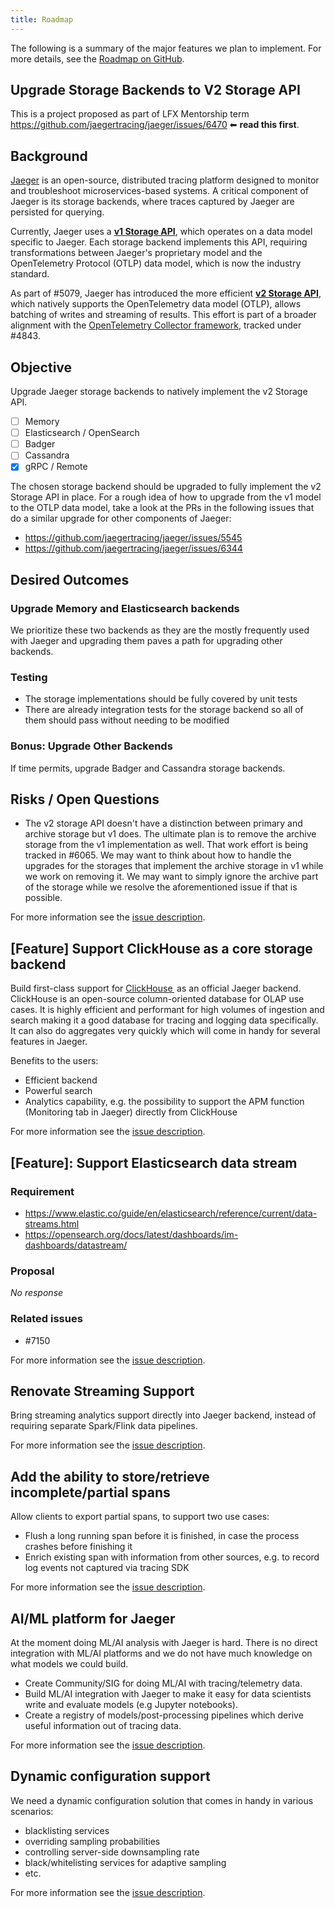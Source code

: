 ```yaml
---
title: Roadmap
---
```


The following is a summary of the major features we plan to implement.
For more details, see the [Roadmap on GitHub](https://github.com/orgs/jaegertracing/projects/4/views/1?layout=table).

## Upgrade Storage Backends to V2 Storage API

This is a project proposed as part of LFX Mentorship term https://github.com/jaegertracing/jaeger/issues/6470 ⬅ **read this first**.

## Background
[Jaeger](https://www.jaegertracing.io/) is an open-source, distributed tracing platform designed to monitor and troubleshoot microservices-based systems. A critical component of Jaeger is its storage backends, where traces captured by Jaeger are persisted for querying.

Currently, Jaeger uses a **[v1 Storage API](https://github.com/jaegertracing/jaeger/blob/main/internal/storage/v1/api/spanstore/interface.go)**, which operates on a data model specific to Jaeger. Each storage backend implements this API, requiring transformations between Jaeger's proprietary model and the OpenTelemetry Protocol (OTLP) data model, which is now the industry standard.

As part of #5079, Jaeger has introduced the more efficient **[v2 Storage API](https://github.com/jaegertracing/jaeger/tree/main/internal/storage/v2/api/tracestore)**, which natively supports the OpenTelemetry data model (OTLP), allows batching of writes and streaming of results. This effort is part of a broader alignment with the [OpenTelemetry Collector framework](https://github.com/open-telemetry/opentelemetry-collector), tracked under #4843.

## Objective

Upgrade Jaeger storage backends to natively implement the v2 Storage API.
- [ ] Memory
- [ ] Elasticsearch / OpenSearch
- [ ] Badger
- [ ] Cassandra
- [x] gRPC / Remote

The chosen storage backend should be upgraded to fully implement the v2 Storage API in place. For a rough idea of how to upgrade from the v1 model to the OTLP data model, take a look at the PRs in the following issues that do a similar upgrade for other components of Jaeger: 
- https://github.com/jaegertracing/jaeger/issues/5545
- https://github.com/jaegertracing/jaeger/issues/6344

## Desired Outcomes

### Upgrade Memory and Elasticsearch backends

We prioritize these two backends as they are the mostly frequently used with Jaeger and upgrading them paves a path for upgrading other backends.

### Testing
- The storage implementations should be fully covered by unit tests 
- There are already integration tests for the storage backend so all of them should pass without needing to be modified

### Bonus: Upgrade Other Backends
If time permits, upgrade Badger and Cassandra storage backends.

## Risks / Open Questions
- The v2 storage API doesn't have a distinction between primary and archive storage but v1 does. The ultimate plan is to remove the archive storage from the v1 implementation as well. That work effort is being tracked in #6065. We may want to think about how to handle the upgrades for the storages that implement the archive storage in v1 while we work on removing it. We may want to simply ignore the archive part of the storage while we resolve the aforementioned issue if that is possible. 

For more information see the [issue description](https://github.com/jaegertracing/jaeger/issues/6458).

## [Feature] Support ClickHouse as a core storage backend

Build first-class support for [ClickHouse ](https://github.com/ClickHouse/ClickHouse) as an official Jaeger backend. ClickHouse is an open-source column-oriented database for OLAP use cases. It is highly efficient and performant for high volumes of ingestion and search making it a good database for tracing and logging data specifically. It can also do aggregates very quickly which will come in handy for several features in Jaeger. 

Benefits to the users:

* Efficient backend
* Powerful search
* Analytics capability, e.g. the possibility to support the APM function (Monitoring tab in Jaeger) directly from ClickHouse

For more information see the [issue description](https://github.com/jaegertracing/jaeger/issues/5058).

## [Feature]: Support Elasticsearch data stream

### Requirement

* https://www.elastic.co/guide/en/elasticsearch/reference/current/data-streams.html
* https://opensearch.org/docs/latest/dashboards/im-dashboards/datastream/

### Proposal

_No response_

### Related issues

* #7150

For more information see the [issue description](https://github.com/jaegertracing/jaeger/issues/4708).

## Renovate Streaming Support

Bring streaming analytics support directly into Jaeger backend, instead of requiring separate Spark/Flink data pipelines.

For more information see the [issue description](https://github.com/jaegertracing/jaeger/issues/5910).

## Add the ability to store/retrieve incomplete/partial spans

Allow clients to export partial spans, to support two use cases:
  * Flush a long running span before it is finished, in case the process crashes before finishing it
  * Enrich existing span with information from other sources, e.g. to record log events not captured via tracing SDK

For more information see the [issue description](https://github.com/jaegertracing/jaeger/issues/729).

## AI/ML platform for Jaeger

At the moment doing ML/AI analysis with Jaeger is hard. There is no direct integration with ML/AI platforms and we do not have much knowledge on what models we could build.

* Create Community/SIG for doing ML/AI with tracing/telemetry data.
* Build ML/AI integration with Jaeger to make it easy for data scientists write and evaluate models (e.g Jupyter notebooks).
* Create a registry of models/post-processing pipelines which derive useful information out of tracing data.

For more information see the [issue description](https://github.com/jaegertracing/jaeger/issues/1639).

## Dynamic configuration support

We need a dynamic configuration solution that comes in handy in various scenarios:
  * blacklisting services
  * overriding sampling probabilities
  * controlling server-side downsampling rate
  * black/whitelisting services for adaptive sampling
  * etc.

For more information see the [issue description](https://github.com/jaegertracing/jaeger/issues/355).

